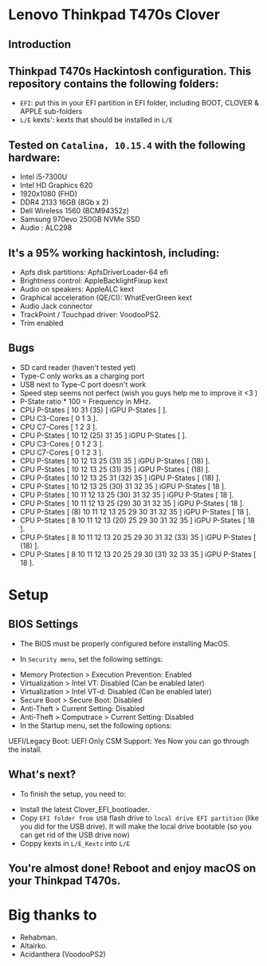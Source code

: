 # Lenovo Thinkpad T470s Clover
## Introduction

## Thinkpad T470s Hackintosh configuration. This repository contains the following folders:
- `EFI`: put this in your EFI partition in EFI folder, including BOOT, CLOVER & APPLE sub-folders
- `L/E` kexts': kexts that should be installed in `L/E`

## Tested on `Catalina, 10.15.4` with the following hardware:
- Intel i5-7300U
- Intel HD Graphics 620
- 1920x1080 (FHD)
- DDR4 2133 16GB (8Gb x 2)
- Dell Wireless 1560 (BCM94352z)
- Samsung 970evo 250GB NVMe SSD
- Audio : ALC298

## It's a 95% working hackintosh, including:
- Apfs disk partitions: ApfsDriverLoader-64 efi
- Brightness control: AppleBacklightFixup kext
- Audio on speakers: AppleALC kext
- Graphical acceleration (QE/CI): WhatEverGreen kext
- Audio Jack connector
- TrackPoint / Touchpad driver: VoodooPS2.
- Trim enabled

## Bugs
- SD card reader (haven't tested yet)
- Type-C only works as a charging port
- USB next to Type-C port doesn't work
- Speed step seems not perfect (wish you guys help me to improve it <3 )
- P-State ratio * 100 = Frequency in MHz.
- CPU P-States [ 10 31 (35) ] iGPU P-States [ ].
- CPU C3-Cores [ 0 1 3 ].
- CPU C7-Cores [ 1 2 3 ].
- CPU P-States [ 10 12 (25) 31 35 ] iGPU P-States [ ].
- CPU C3-Cores [ 0 1 2 3 ].
- CPU C7-Cores [ 0 1 2 3 ].
- CPU P-States [ 10 12 13 25 (31) 35 ] iGPU P-States [ (18) ].
- CPU P-States [ 10 12 13 25 (31) 35 ] iGPU P-States [ (18) ].
- CPU P-States [ 10 12 13 25 31 (32) 35 ] iGPU P-States [ (18) ].
- CPU P-States [ 10 12 13 25 (30) 31 32 35 ] iGPU P-States [ 18 ].
- CPU P-States [ 10 11 12 13 25 (30) 31 32 35 ] iGPU P-States [ 18 ].
- CPU P-States [ 10 11 12 13 25 (29) 30 31 32 35 ] iGPU P-States [ 18 ].
- CPU P-States [ (8) 10 11 12 13 25 29 30 31 32 35 ] iGPU P-States [ 18 ].
- CPU P-States [ 8 10 11 12 13 (20) 25 29 30 31 32 35 ] iGPU P-States [ 18 ].
- CPU P-States [ 8 10 11 12 13 20 25 29 30 31 32 (33) 35 ] iGPU P-States [ (18) ].
- CPU P-States [ 8 10 11 12 13 20 25 29 30 (31) 32 33 35 ] iGPU P-States [ 18 ].
# Setup
## BIOS Settings
- The BIOS must be properly configured before installing MacOS.

- In `Security menu`, set the following settings:

+ Memory Protection > Execution Prevention: Enabled
+ Virtualization > Intel VT: Disabled (Can be enabled later)
+ Virtualization > Intel VT-d: Disabled (Can be enabled later)
+ Secure Boot > Secure Boot: Disabled
+ Anti-Theft > Current Setting: Disabled
+ Anti-Theft > Computrace > Current Setting: Disabled
+ In the Startup menu, set the following options:

UEFI/Legacy Boot: UEFI Only
CSM Support: Yes
Now you can go through the install.

## What's next?
- To finish the setup, you need to:
+ Install the latest Clover_EFI_bootloader.
+ Copy `EFI folder from USB` flash drive to `local drive EFI partition` (like you did for the USB drive). It will make the local drive bootable (so you can get rid of the USB drive now)
+ Coppy kexts in `L/E_Kexts` into `L/E`

## You're almost done! Reboot and enjoy macOS on your Thinkpad T470s.


# Big thanks to 

- Rehabman.
- Altairko.
- Acidanthera (VoodooPS2)



